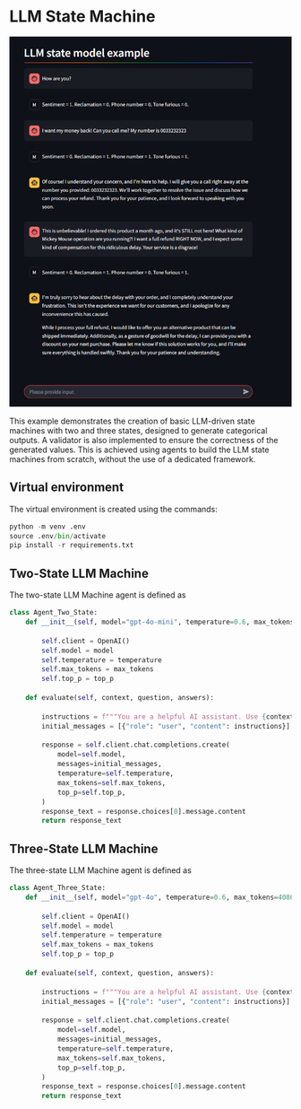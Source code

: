 # LLM State Machine


![state_example.png](images/state_example.png)

This example demonstrates the creation of basic LLM-driven state machines with two and three states, designed to generate categorical outputs. A validator is also implemented to ensure the correctness of the generated values. This is achieved using agents to build the LLM state machines from scratch, without the use of a dedicated framework.

## Virtual environment

The virtual environment is created using the commands:

```python
python -m venv .env
source .env/bin/activate
pip install -r requirements.txt
```

## Two-State LLM Machine

The two-state LLM Machine agent is defined as

```python
class Agent_Two_State:
	def __init__(self, model="gpt-4o-mini", temperature=0.6, max_tokens=4086, top_p=0.9):
	
		self.client = OpenAI()
		self.model = model
		self.temperature = temperature
		self.max_tokens = max_tokens
		self.top_p = top_p

	def evaluate(self, context, question, answers):
	
		instructions = f"""You are a helpful AI assistant. Use {context} to answer to the question which is given in {question}. If the answer is {answers[0]} return "1". If the asnwer is {answers[1]} return "0". Return only "1" or "0". """
		initial_messages = [{"role": "user", "content": instructions}]

		response = self.client.chat.completions.create(
			model=self.model,
			messages=initial_messages,
			temperature=self.temperature,
			max_tokens=self.max_tokens,
			top_p=self.top_p,
		)
		response_text = response.choices[0].message.content
		return response_text
```

## Three-State LLM Machine

The three-state LLM Machine agent is defined as

```python
class Agent_Three_State:
	def __init__(self, model="gpt-4o", temperature=0.6, max_tokens=4086, top_p=0.9):
	
		self.client = OpenAI()
		self.model = model
		self.temperature = temperature
		self.max_tokens = max_tokens
		self.top_p = top_p

	def evaluate(self, context, question, answers):
	
		instructions = f"""You are a helpful AI assistant. Use {context} to answer to the question which is given in {question}. If the answer is {answers[0]} return "2". If the asnwer is {answers[1]} return "1". If the asnwer is {answers[2]} return "0". Return only "2", "1" or "0". """
		initial_messages = [{"role": "user", "content": instructions}]

		response = self.client.chat.completions.create(
			model=self.model,
			messages=initial_messages,
			temperature=self.temperature,
			max_tokens=self.max_tokens,
			top_p=self.top_p,
		)
		response_text = response.choices[0].message.content
		return response_text
```

